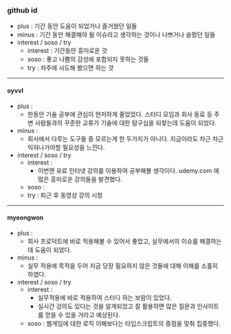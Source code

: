 ### github id
- plus : 기간 동안 도움이 되었거나 즐거웠던 일들  
- minus : 기간 동안 해결해야 될 이슈라고 생각하는 것이나 나쁘거나 슬펐던 일들  
- interest / soso / try  
  - interest : 기간동안 흥미로운 것
  - soso : 좋고 나쁨의 감성에 포함되지 못하는 것들
  - try : 차주에 시도해 봤으면 하는 것
---

#### oyvvl

- plus : 
  - 한동안 기술 공부에 관심이 현저하게 줄었었다. 스터디 모임과 회사 동료 등 주변 사람들과의 꾸준한 교류가 기술에 대한 탐구심을 되찾는데 도움이 되었다.
- minus :
  - 회사에서 다루는 도구들 중 모르는게 한 두가지가 아니다. 지금이라도 차근 차근 익혀나가야할 필요성을 느낀다.
- interest / soso / try  
  - interest : 
    - 이번엔 유료 인터넷 강의를 이용하여 공부해볼 생각이다. udemy.com 에 많은 흥미로운 강의들을 발견했다. 
  - soso : 
  - try : 퇴근 후 동영상 강의 시청

---

#### myeongwon

- plus : 
  - 회사 프로덕트에 바로 적용해볼 수 있어서 좋았고, 실무에서의 이슈를 해결하는데 도움이 되었다.  
- minus :
  - 실무 적용에 목적을 두어 지금 당장 필요하지 않은 것들에 대해 이해를 소홀히 하였다.
- interest / soso / try  
  - interest : 
    - 실무적용에 바로 적용하여 스터디 하는 보람이 있었다.
    - 실시간 강의도 있다는 것을 알게되었고 잘 활용하면 많은 질문과 인사이트를 얻을 수 있을 거라고 예상된다.
  - soso :  웹게임에 대한 로직 이해보다는 타입스크립트의 중점을 맞춰 집중했다.

